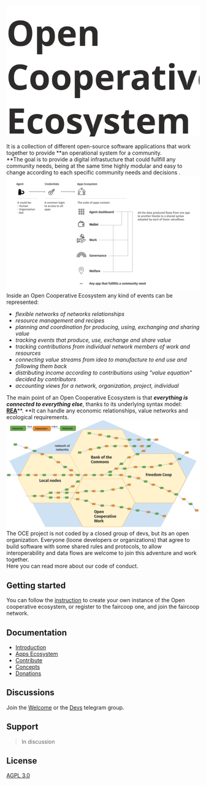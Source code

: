 ![](/assets/logooce.svg)

It is a collection of different open-source software applications that work together to provide **an operational system for a community.              
**The goal is to provide a digital infrastucture that could fullfill any community needs, being at the same time highly modular and easy to change according to each specific community needs and decisions .  
![](/assets/ex.png)Inside an Open Cooperative Ecosystem any kind of events can be represented:

* _flexible networks of networks relationships_
* _resource management and recipes_
* _planning and coordination for producing, using, exchanging and sharing value_
* _tracking events that produce, use, exchange and share value_
* _tracking contributions from individual network members of work and resources_
* _connecting value streams from idea to manufacture to end use and following them back_
* _distributing income according to contributions using "value equation" decided by contributors_
* _accounting views for a network, organization, project, individual_

The main point of an Open Cooperative Ecosystem is that _**everything is connected to everything else**_, thanks to its underlying syntax model: [**REA**](/Concepts/rea.md)**. **It can handle any economic relationships, value networks and ecological requirements.  
![](/assets/eee.png)The OCE project is not coded by a closed group of devs, but its an open organization. Everyone \(loone developers or organizations\) that agree to build software with some shared rules and protocols, to allow interoperability and data flows are welcome to join this adventure and work together.  
Here you can read more about our code of conduct.

## Getting started

You can follow the [instruction](/introduction/get-started.md) to create your own instance of the Open cooperative ecosystem, or register to the faircoop one, and join the faircoop network.

## Documentation

* [Introduction](/history.md)
* [Apps Ecosystem](/apps-ecosystem.md)
* [Contribute](/contribute.md)
* [Concepts](/concepts.md)
* [Donations](/donations.md)

## Discussions

Join the [Welcome](https://t.me/ocewelcome) or the [Devs](https://t.me/joinchat/Bdq2d0yDFbjRbE2VPKqgrA) telegram group.

## Support

> In discussion

## License

[AGPL 3.0](https://www.gnu.org/licenses/agpl-3.0.html)

